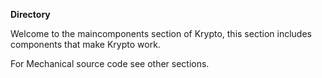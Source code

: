 **Directory** 

Welcome to the maincomponents section of Krypto, this section includes components that make Krypto work. 

For Mechanical source code see other sections.
